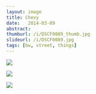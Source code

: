 ```yaml
---
layout: image
title: Chevy
date:   2014-03-09
abstract: 
thumburl: /i/DSCF0089_thumb.jpg
slideurl: /i/DSCF0089.jpg
tags: [bw, street, things]
---
```

![]({{site.url}}/i/DSCF0093.jpg)

![]({{site.url}}/i/DSCF0089.jpg)

![]({{site.url}}/i/DSCF0098.jpg)


